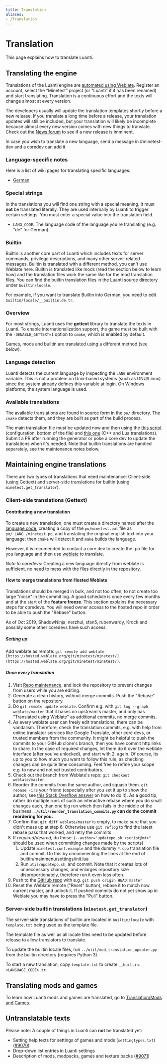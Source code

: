 ```yaml
---
title: Translation
aliases:
- /Translation
---
```


# Translation
This page explains how to translate Luanti.

Translating the engine
----------------------

Translations of the Luanti engine are [automated using Weblate](https://hosted.weblate.org/projects/minetest/minetest/). Register an account, select the “Minetest” project (or “Luanti” if it has been renamed) and start translating. Translation is a continuous effort and the texts will change almost at every version.

The developers usually will update the translation templates shortly before a new release. If you translate a long time before a release, your translation updates will still be included, but your translation will likely be incomplete because almost every new version comes with new things to translate. Check out the [News forum](https://forum.luanti.org/viewforum.php?f=18) to see if a new release is imminent.

In case you wish to translate a new language, send a message in #minetest-dev and a coredev can add it.

### Language-specific notes

Here is a list of wiki pages for translating specific languages:

* [German](/Translating/de "Translating/de")

### Special strings

In the translations you will find one string with a special meaning. It must **not** be translated literally. They are used internally by Luanti to trigger certain settings. You must enter a special value into the translation field.

* `LANG_CODE`: The language code of the language you're translating (e.g. "de" for German).

### Builtin

Builtin is another core part of Luanti which includes texts for server commands, privilege descriptions, and many other server-related messages. Builtin is translated with a different method, you can't use Weblate here. Builtin is translated like mods (read the section below to learn how) and the translation files work the same like for the mod translation files. You can find the builtin translation files in the Luanti source directory under `builtin/locale`.

For example, if you want to translate Builtin into German, you need to edit `builtin/locale/__builtin.de.tr`.

### Overview

For most strings, Luanti uses the **gettext** library to translate the texts in Luanti. To enable internationalization support, the game must be built with the `-DENABLE_GETTEXT=1` option to `cmake`, which is enabled by default.

Games, mods and builtin are translated using a different method (see below).

### Language detection

Luanti detects the current language by inspecting the `LANG` environment variable. This is not a problem on Unix-based systems (such as GNU/Linux) since the system already defines this variable at login. On Windows platforms, the system language is used.

### Available translations

The available translations are found in source form in the `po/` directory. The `cmake` detects them, and they are built as part of the build process.

The main translation file must be updated now and then using the [this script](https://github.com/minetest/minetest/blob/master/builtin/mainmenu/dlg_settings_advanced.lua) (configuration, bottom of the file) and [this one](https://github.com/minetest/minetest/blob/master/util/updatepo.sh) (C++ and Lua translations). Submit a PR after running the generator or poke a core dev to update the translations when it's needed. Note that builtin translations are handled separately, see the maintenance notes below.

Maintaining engine translations
-------------------------------

There are two types of translations that need maintenance: Client-side (using Gettext) and server-side translations for builtin (using `minetest.get_translator`).

### Client-side translations (Gettext)

#### Contributing a new translation

To create a new translation, one must create a directory named after the [language code](http://www.mathguide.de/info/tools/languagecode.html), creating a copy of the `po/minetest.pot` file as `po/_LANG_/minetest.po`, and translating the original english text into your language; then `cmake` will detect it and `make` builds the language.

However, it is recomended to contact a core dev to create the .po file for you language and then use [weblate](https://hosted.weblate.org/projects/minetest/minetest/) to translate.

_Note to coredevs_: Creating a new language directly from weblate is sufficient, no need to mess with the files directly in the repository.

#### How to merge translations from Hosted Weblate

Translations should be merged in bulk, and not too often, to not create too large "noise" in the commit log. A good schedule is once every few months and at the start of the **feature freeze**. This section explains the necessary steps for coredevs. You will need owner access to the hosted repo in order to be able to push the "Rebase" button.

As of Oct 2019, ShadowNinja, nerzhul, sfan5, rubenwardy, Krock and possibly some other coredevs have such access.

##### Setting up

Add weblate as remote: `git remote add weblate [https://hosted.weblate.org/git/minetest/minetest/](https://hosted.weblate.org/git/minetest/minetest/)`.

##### Once every translation

1.  Visit [Repo maintenance](https://hosted.weblate.org/projects/minetest/minetest/#repository), and lock the repository to prevent changes from users while you are editing.
2.  Generate a clean history, without merge commits. Push the "Rebase" button on the repository.
3.  Do `git remote update weblate`. Confirm e.g. with `git log --graph weblate/master` that it bases on upstream's master, and only has "Translated using Weblate" as additional commits, no merge commits.
4.  As every weblate user can freely edit translations, there can be vandalism. Therefore, check the translation commits, e.g. with help from online translator services like Google Translate, other core devs, or trusted members from the community. It might be helpful to push the commits to your GitHub clone's branch, then you have commit http links to share. In the case of required changes, let them do it over the weblate interface (after you've unlocked), and start with 2. again. Of course, its up to you to how much you want to follow this rule, as checking changes can be quite time consuming. Feel free to refine your scope e.g. to new and not yet trusted contributors.
5.  Check out the branch from Weblate's repo: `git checkout weblate/master`
6.  Reorder the commits from the same author, and squash them. `git rebase -i` is your friend (especially after you set it up to show the author, see [this Stack Overflow answer](http://stackoverflow.com/a/35851846) on how to do it). As a good tip, rather do multiple runs of such an interactive rebase where you do small changes each, than one big run which then fails in the middle of the business. **`./util/reorder_translation_commits.py` can do the commit reordering for you.**
7.  Confirm that `git diff weblate/master` is empty, to make sure that you didn't mess up at step 6. Otherwise use `git reflog` to find the latest rebase pass that worked, and retry the commits
8.  If _required/desired_, do these: (`--author="updatepo.sh <script@mt>"` should be used when committing changes made by the scripts)
    1.  Update `minetest.conf.example` and the dummy `*.cpp` translation file and commit. Do this by uncommenting the lines at the end of builtin/mainmenu/settings/init.lua
    2.  Run `util/updatepo.sh`, and commit. Note that it creates lots of unneccessary changes, and enlarges repository size disproportionately, therefore run it even less often.
9.  Push to the [GitHub repo](https://github.com/minetest/minetest) with e.g. `git push origin HEAD:master`
10.  Reset the Weblate remote ("Reset" button), rebase it to match now current master, and unlock it. If pushed commits do not yet show up in Weblate you may have to press the "Pull" button.

### Server-side builtin translations (`minetest.get_translator`)

The server-side translations of builtin are located in `builtin/locale` with `template.txt` being used as the template file.

The template file as well as all locale files need to be updated before release to allow translators to translate.

To update the builtin locale files, run `../util/mod_translation_updater.py` from the builtin directory (requires Python 3).

To start a new translation, copy `template.txt` to create `__builtin.<LANGUAGE_CODE>.tr`.

Translating mods and games
--------------------------

To learn how Luanti mods and games are translated, go to [Translation/Mods and Games](/Translation/Mods_and_Games "Translation/Mods and Games").

Untranslatable texts
--------------------

Please note: A couple of things in Luanti can **not** be translated yet:

* Setting help texts for settings of games and mods (`settingtypes.txt`) ([#9070](https://github.com/minetest/minetest/issues/9070))
* Drop-down list entries in Luanti settings
* Description of mods, modpacks, games and texture packs ([#9071](https://github.com/minetest/minetest/issues/9071))